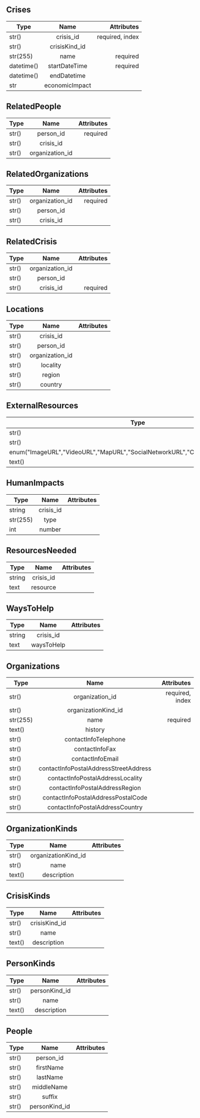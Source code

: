## Crises
| Type        | Name            | Attributes          |
| ------------|:---------------:|--------------------:|
| str()       | crisis_id       | required, index     |
| str()       | crisisKind_id   |                     |
| str(255)    | name            | required            |
| datetime()  | startDateTime   | required            |
| datetime()  | endDatetime     |                     |
| str         | economicImpact  |                     |

## RelatedPeople
| Type        | Name            | Attributes          |
| ------------|:---------------:|--------------------:|
| str()       | person_id       | required            |
| str()       | crisis_id       |                     |
| str()       | organization_id |                     |

## RelatedOrganizations                               
| Type        | Name            | Attributes          |
| ------------|:---------------:|--------------------:|
| str()       | organization_id | required            |
| str()       | person_id       |                     |
| str()       | crisis_id       |                     |

## RelatedCrisis                                       
| Type        | Name            | Attributes          |
| ------------|:---------------:|--------------------:|
| str()       | organization_id |                     |
| str()       | person_id       |                     |
| str()       | crisis_id       | required            |

## Locations                                           
| Type        | Name            | Attributes          |
| ------------|:---------------:|--------------------:|
| str()       | crisis_id       |                     |
| str()       | person_id       |                     |
| str()       | organization_id |                     |
| str()       | locality        |                     |
| str()       | region          |                     |
| str()       | country         |                     |

## ExternalResources                                   
| Type        | Name            | Attributes          |
| ------------|:---------------:|--------------------:|
| str()       | crisis_id       |                     |
| str()       | organization_id |                     |
| enum("ImageURL","VideoURL","MapURL","SocialNetworkURL","Citation","ExternalLinkUrl") | type | |
| text()      | content         |                     |

## HumanImpacts                                        
| Type        | Name            | Attributes          |
| ------------|:---------------:|--------------------:|
| string      | crisis_id       |                     |
| str(255)    | type            |                     |
| int         | number          |                     |

## ResourcesNeeded                                     
| Type        | Name            | Attributes          |
| ------------|:---------------:|--------------------:|
| string      | crisis_id       |                     |
| text        | resource        |                     |

## WaysToHelp                                         
| Type        | Name            | Attributes          |
| ------------|:---------------:|--------------------:|
| string      | crisis_id       |                     |
| text        | waysToHelp      |                     |

## Organizations                                       
| Type        | Name            | Attributes          |
| ------------|:---------------:|--------------------:|
| str()       | organization_id | required, index     |
| str()       | organizationKind_id |                 |
| str(255)    | name            | required            |
| text()      | history         |                     |
| str()       | contactInfoTelephone |                | 
| str()       | contactInfoFax |                      |
| str()       | contactInfoEmail |                    |
| str()       | contactInfoPostalAddressStreetAddress | |
| str()       | contactInfoPostalAddressLocality      | |
| str()       | contactInfoPostalAddressRegion        | |
| str()       | contactInfoPostalAddressPostalCode    | |
| str()       | contactInfoPostalAddressCountry       | |

## OrganizationKinds                                  
| Type        | Name            | Attributes          |
| ------------|:---------------:|--------------------:|
| str()       | organizationKind_id |                 |
| str()       | name            |                     |
| text()      | description     |                     |

## CrisisKinds                                         
| Type        | Name            | Attributes          |
| ------------|:---------------:|--------------------:|
| str()       | crisisKind_id   |                     |
| str()       | name            |                     |
| text()      | description     |                     |

## PersonKinds                                         
| Type        | Name            | Attributes          |
| ------------|:---------------:|--------------------:|
| str()       | personKind_id   |                     |
| str()       | name            |                     |
| text()      | description     |                     |

## People                                              
| Type        | Name            | Attributes          |
| ------------|:---------------:|--------------------:|
| str()       | person_id       |                     |
| str()       | firstName       |                     |
| str()       | lastName        |                     |
| str()       | middleName      |                     |
| str()       | suffix          |                     |
| str()       | personKind_id   |                     |